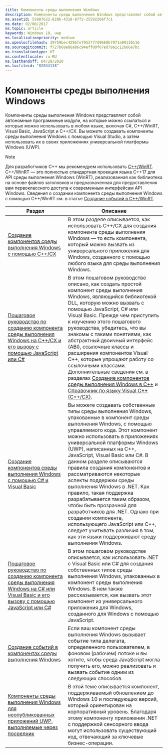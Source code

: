 ```yaml
---
title: Компоненты среды выполнения Windows
description: Компоненты среды выполнения Windows представляют собой автономные объекты, которые позволяют создавать экземпляры и могут быть использованы в любом языке, включая C#, Visual Basic, JavaScript и C++.
ms.assetid: 55887622-828b-4318-87f2-25592268f7c1
ms.date: 02/08/2017
ms.topic: article
keywords: Windows 10, uwp
ms.localizationpriority: medium
ms.openlocfilehash: 39759bec429bfe7952777d9669b7971a09136116
ms.sourcegitcommit: f727b68e86a86c94eff00f67ed79a1c12666e7bc
ms.translationtype: HT
ms.contentlocale: ru-RU
ms.lasthandoff: 04/29/2020
ms.locfileid: "82034138"
---
```

# <a name="windows-runtime-components"></a>Компоненты среды выполнения Windows

Компоненты среды выполнения Windows представляют собой автономные программные модули, на которые можно ссылаться и которые можно использовать в любом языке, включая C#, C++/WinRT, Visual Basic, JavaScript и C++/CX. Вы можете создавать компоненты среды выполнения Windows с помощью Visual Studio, а затем использовать их в своих приложениях универсальной платформы Windows (UWP).

> [!NOTE]
> Для разработчиков C++ мы рекомендуем использовать [C++/WinRT](../cpp-and-winrt-apis/intro-to-using-cpp-with-winrt.md). C++/WinRT — это полностью стандартная проекция языка C++17 для API среды выполнения Windows (WinRT), реализованная как библиотека на основе файлов заголовков и предназначенная для предоставления вам первоклассного доступа к современным интерфейсам API Windows. Сведения о создании компонента среды выполнения Windows с помощью C++/WinRT см. в статье [Создание событий в C++/WinRT](../cpp-and-winrt-apis/author-events.md).

| Раздел | Описание |
|-------|-------------|
| [Создание компонентов среды выполнения Windows с помощью C++/CX](creating-windows-runtime-components-in-cpp.md) | В этом разделе описывается, как использовать C++/CX для создания компонента среды выполнения Windows — то есть компонента, который можно вызвать из универсального приложения для Windows, созданного с помощью любого языка для среды выполнения Windows. |
| [Пошаговое руководство по созданию компонента среды выполнения Windows на C++/CX и его вызову с помощью JavaScript или C#](walkthrough-creating-a-basic-windows-runtime-component-in-cpp-and-calling-it-from-javascript-or-csharp.md) | В этом пошаговом руководстве описано, как создать простой компонент среды выполнения Windows, являющийся библиотекой DLL, которую можно вызвать с помощью JavaScript, C# или Visual Basic. Прежде чем приступить к изучению этого пошагового руководства, убедитесь, что вы знакомы с такими понятиями, как абстрактный двоичный интерфейс (ABI), ссылочные классы и расширения компонентов Visual C++, которые упрощают работу со ссылочными классами. Дополнительные сведения см. в разделах [Создание компонентов среды выполнения Windows в C++](creating-windows-runtime-components-in-cpp.md) и [Справочник по языку Visual C++ (C++/CX)](https://docs.microsoft.com/cpp/cppcx/visual-c-language-reference-c-cx). |
| [Создание компонентов среды выполнения Windows с помощью C# и Visual Basic](creating-windows-runtime-components-in-csharp-and-visual-basic.md) | Вы можете создавать собственные типы среды выполнения Windows, упакованные в компонент среды выполнения Windows, с помощью управляемого кода. Этот компонент можно использовать в приложениях универсальной платформы Windows (UWP), написанных на C++, JavaScript, Visual Basic или C#. В данном разделе описываются правила создания компонентов и рассматриваются некоторые аспекты поддержки среды выполнения Windows в .NET. Как правило, такая поддержка разрабатывается таким образом, чтобы быть прозрачной для разработчиков для .NET. Однако при создании компонента, использующего JavaScript или C++, следует учитывать различия в том, как эти языки поддерживают среду выполнения Windows. |
| [Пошаговое руководство по созданию компонента среды выполнения Windows на C# или Visual Basic и его вызову с помощью JavaScript или C#](walkthrough-creating-a-simple-windows-runtime-component-and-calling-it-from-javascript.md) | В этом пошаговом руководстве описывается, как использовать .NET с Visual Basic или C# для создания собственных типов среды выполнения Windows, упакованных в компонент среды выполнения Windows. В нем также рассказывается, как вызвать этот компонент из универсального приложения для Windows, созданного для Windows с помощью JavaScript. |
| [Создание событий в компонентах среды выполнения Windows](raising-events-in-windows-runtime-components.md) | Если ваш компонент среды выполнения Windows вызывает событие типа делегата, определенного пользователем, в фоновом (рабочем) потоке и вы хотите, чтобы среда JavaScript могла получить его, можно реализовать и вызвать событие одним из следующих способов. | 
| [Компоненты среды выполнения Windows для неопубликованных приложений UWP, выполняемые через посредник](brokered-windows-runtime-components-for-side-loaded-windows-store-apps.md) | В этой теме описывается компонент, поддерживаемый обновлением до Windows 10 и последующих версий, который ориентирован на корпоративный уровень. Благодаря этому компоненту приложения .NET с поддержкой сенсорного ввода могут использовать существующий код, отвечающий за ключевые бизнес-операции. |
